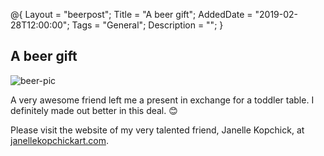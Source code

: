 @{ 
 Layout = "beerpost"; 
 Title = "A beer gift"; 
 AddedDate = "2019-02-28T12:00:00"; 
 Tags = "General"; 
 Description = ""; 
 } 
 

## A beer gift

![beer-pic]

A very awesome friend left me a present in exchange for a toddler table. I definitely made out better in this deal. 😊

Please visit the website of my very talented friend, Janelle Kopchick, at [janellekopchickart.com](https://janellekopchickart.com).

[beer-pic]: https://jasonpowley.com/assets/img/2019-02-28-a-beer-gift.jpeg "A beer gift from a good friend"